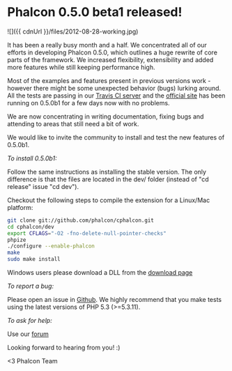Phalcon 0.5.0 beta1 released!
=============================

![]({{ cdnUrl }}/files/2012-08-28-working.jpg)

It has been a really busy month and a half. We concentrated all of our efforts 
in developing Phalcon 0.5.0, which outlines a huge rewrite of core parts of the 
framework. We increased flexibility, extensibility and added more features 
while still keeping performance high.

Most of the examples and features present in previous versions work - however 
there might be some unexpected behavior (bugs) lurking around. All the tests 
are passing in our 
[Travis CI server](http://travis-ci.org/#!/phalcon/cphalcon/jobs/2247188) and 
the [official site](https://phalconphp.com) has been running on 0.5.0b1 for a 
few days now with no problems.

We are now concentrating in writing documentation, fixing bugs and attending to 
areas that still need a bit of work.

We would like to invite the community to install and test the new features of 
0.5.0b1.

*To install 0.5.0b1:*

Follow the same instructions as installing the stable version. The only 
difference is that the files are located in the dev/ folder (instead of
"cd release" issue "cd dev").

Checkout the following steps to compile the extension for a Linux/Mac platform:

```sh
git clone git://github.com/phalcon/cphalcon.git
cd cphalcon/dev
export CFLAGS="-O2 -fno-delete-null-pointer-checks"
phpize
./configure --enable-phalcon 
make 
sudo make install 
```

Windows users please download a DLL from the 
[download page](https://phalconphp.com/download)

*To report a bug:* 

Please open an issue in
[Github](https://github.com/phalcon/cphalcon/issues?state=open). We highly 
recommend that you make tests using the latest versions of PHP 5.3 (\>=5.3.11).

*To ask for help:* 

Use our [forum](https://forum.phalconphp.com)

Looking forward to hearing from you! :)

<3 Phalcon Team